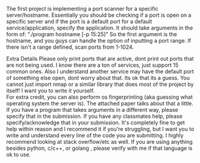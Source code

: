 The first project is implementing a port scanner for a specific server/hostname.  Essentially you should be checking if a port is open on a specific server and if the port is a default port for a default service/application,  specify the application.  It should take arguments in the form of:
"./program hostname [-p 15:25]"
So the first argument is the hostname, and you guys can handle the option of inputting a port range.  If there isn't a range defined, scan ports from 1-1024.

Extra Details
Please only print ports that are active, dont print out ports that are not being used.
I know there are a ton of services, just support 15 common ones.  Also I understand another service may have the default port of something else open, dont worry about that.  Its ok that its a guess.
You cannot just import nmap or a similar library that does most of the project by itself!  I want you to write it yourself.  
For extra credit, you can also perform os fingerprinting (aka guessing what operating system the server is).  The attached paper talks about that a little.
If you have a program that takes arguments in a different way, please specify that in the submission.
If you have any classmates help, please specify/acknowledge that in your submission.    It's completely fine to get help within reason and I recommend it if you're struggling, but I want you to write and understand every line of the code you are submitting.  I highly recommend looking at stack overflow/etc as well.
If you are using anything besides python, c/c++, or golang , please verify with me if that language is ok to use.